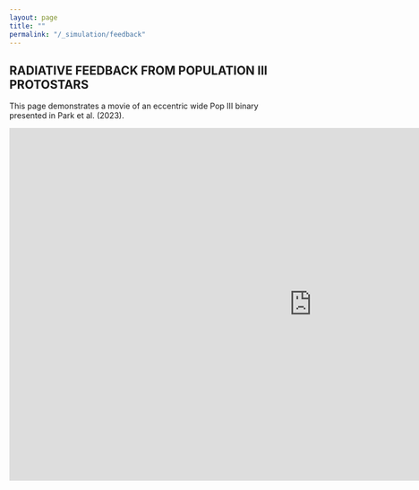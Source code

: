 ```yaml
---
layout: page
title: ""
permalink: "/_simulation/feedback"
---
```


## RADIATIVE FEEDBACK FROM POPULATION III PROTOSTARS
This page demonstrates a movie of an eccentric wide Pop III binary presented in 
Park et al. (2023).

<iframe width="1080" height="630" src="https://www.youtube.com/embed/DEBqgUmGgCk" title="YouTube video player" frameborder="0" allow="accelerometer; autoplay; clipboard-write; encrypted-media; gyroscope; picture-in-picture" allowfullscreen></iframe>
